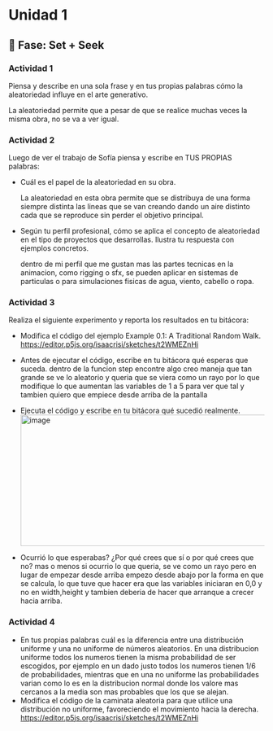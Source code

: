 # Unidad 1

## 🔎 Fase: Set + Seek

### Actividad 1

Piensa y describe en una sola frase y en tus propias palabras cómo la aleatoriedad influye en el arte generativo.

La aleatoriedad permite que a pesar de que se realice muchas veces la misma obra, no se va a ver igual.

### Actividad 2 

Luego de ver el trabajo de Sofía piensa y escribe en TUS PROPIAS palabras:

- Cuál es el papel de la aleatoriedad en su obra.

  La aleatoriedad en esta obra permite que se distribuya de una forma siempre distinta las lineas que se van creando dando un aire distinto cada que se reproduce sin perder el objetivo principal.
  
- Según tu perfil profesional, cómo se aplica el concepto de aleatoriedad en el tipo de proyectos que desarrollas. Ilustra tu respuesta con ejemplos concretos.

  dentro de mi perfil que me gustan mas las partes tecnicas en la animacion, como rigging o sfx, se pueden aplicar en sistemas de particulas o para simulaciones fisicas de agua, viento, cabello o ropa.

### Actividad 3

Realiza el siguiente experimento y reporta los resultados en tu bitácora:

  - Modifica el código del ejemplo Example 0.1: A Traditional Random Walk.
    https://editor.p5js.org/isaacrisi/sketches/t2WMEZnHi 
  - Antes de ejecutar el código, escribe en tu bitácora qué esperas que suceda.
    dentro de la funcion step encontre algo creo maneja que tan grande se ve lo aleatorio y queria que se viera como un rayo por lo que modifique lo que aumentan las variables de 1 a 5 para ver que tal y tambien quiero que empiece desde arriba de la pantalla 
  - Ejecuta el código y escribe en tu bitácora qué sucedió realmente.
    <img width="639" height="258" alt="image" src="https://github.com/user-attachments/assets/fbe42cca-97fc-49e0-87a8-7cf0de04978b" />

  - Ocurrió lo que esperabas? ¿Por qué crees que sí o por qué crees que no?
    mas o menos si ocurrio lo que queria, se ve como un rayo pero en lugar de empezar desde arriba empezo desde abajo por la forma en que se calcula, lo que tuve que hacer era que las variables iniciaran en 0,0 y no en width,height y tambien deberia de hacer que   arranque a crecer hacia arriba.
    
  
### Actividad 4

  - En tus propias palabras cuál es la diferencia entre una distribución uniforme y una no uniforme de números aleatorios.
    En una distribucion uniforme todos los numeros tienen la misma probabilidad de ser escogidos, por ejemplo en un dado justo todos los numeros tienen 1/6 de probabilidades, mientras que en una no uniforme las probabilidades varian como lo es en la distribucion normal donde los valore mas cercanos a la media son mas probables que los que se alejan.  
  - Modifica el código de la caminata aleatoria para que utilice una distribución no uniforme, favoreciendo el movimiento hacia la derecha.
    https://editor.p5js.org/isaacrisi/sketches/t2WMEZnHi
    

  
